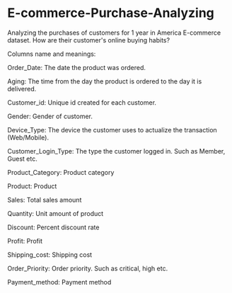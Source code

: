 # E-commerce-Purchase-Analyzing

Analyzing the purchases of customers for 1 year in America E-commerce dataset. How are their customer's online buying habits?

Columns name and meanings:

Order_Date: The date the product was ordered.

Aging: The time from the day the product is ordered to the day it is delivered.

Customer_id: Unique id created for each customer.

Gender: Gender of customer.

Device_Type: The device the customer uses to actualize the transaction (Web/Mobile).

Customer_Login_Type: The type the customer logged in. Such as Member, Guest etc.

Product_Category: Product category

Product: Product

Sales: Total sales amount

Quantity: Unit amount of product

Discount: Percent discount rate

Profit: Profit

Shipping_cost: Shipping cost

Order_Priority: Order priority. Such as critical, high etc.

Payment_method: Payment method
